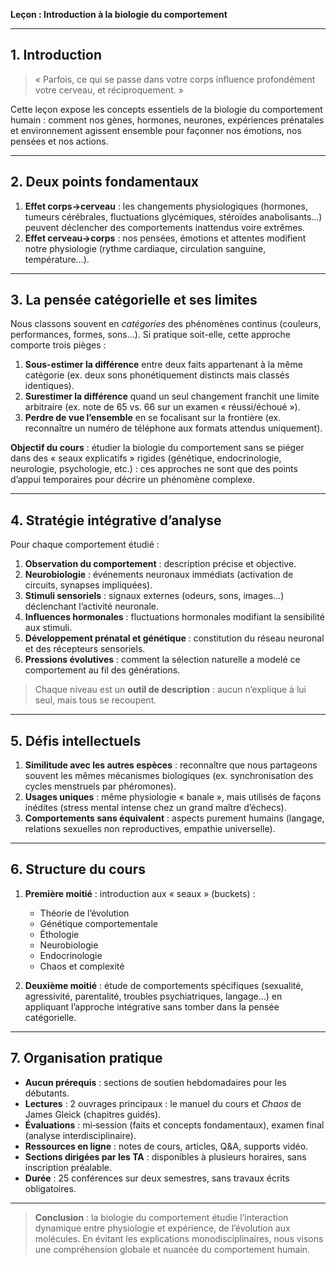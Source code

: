 **Leçon : Introduction à la biologie du comportement**

---

## 1. Introduction

> « Parfois, ce qui se passe dans votre corps influence profondément votre cerveau, et réciproquement. »

Cette leçon expose les concepts essentiels de la biologie du comportement humain : comment nos gènes, hormones, neurones, expériences prénatales et environnement agissent ensemble pour façonner nos émotions, nos pensées et nos actions.

---

## 2. Deux points fondamentaux

1. **Effet corps→cerveau** : les changements physiologiques (hormones, tumeurs cérébrales, fluctuations glycémiques, stéroïdes anabolisants…) peuvent déclencher des comportements inattendus voire extrêmes.
2. **Effet cerveau→corps** : nos pensées, émotions et attentes modifient notre physiologie (rythme cardiaque, circulation sanguine, température…).

---

## 3. La pensée catégorielle et ses limites

Nous classons souvent en *catégories* des phénomènes continus (couleurs, performances, formes, sons…). Si pratique soit-elle, cette approche comporte trois pièges :

1. **Sous-estimer la différence** entre deux faits appartenant à la même catégorie (ex. deux sons phonétiquement distincts mais classés identiques).
2. **Surestimer la différence** quand un seul changement franchit une limite arbitraire (ex. note de 65 vs. 66 sur un examen « réussi/échoué »).
3. **Perdre de vue l’ensemble** en se focalisant sur la frontière (ex. reconnaître un numéro de téléphone aux formats attendus uniquement).

**Objectif du cours** : étudier la biologie du comportement sans se piéger dans des « seaux explicatifs » rigides (génétique, endocrinologie, neurologie, psychologie, etc.) : ces approches ne sont que des points d’appui temporaires pour décrire un phénomène complexe.

---

## 4. Stratégie intégrative d’analyse

Pour chaque comportement étudié :

1. **Observation du comportement** : description précise et objective.
2. **Neurobiologie** : événements neuronaux immédiats (activation de circuits, synapses impliquées).
3. **Stimuli sensoriels** : signaux externes (odeurs, sons, images…) déclenchant l’activité neuronale.
4. **Influences hormonales** : fluctuations hormonales modifiant la sensibilité aux stimuli.
5. **Développement prénatal et génétique** : constitution du réseau neuronal et des récepteurs sensoriels.
6. **Pressions évolutives** : comment la sélection naturelle a modelé ce comportement au fil des générations.

> Chaque niveau est un **outil de description** : aucun n’explique à lui seul, mais tous se recoupent.

---

## 5. Défis intellectuels

1. **Similitude avec les autres espèces** : reconnaître que nous partageons souvent les mêmes mécanismes biologiques (ex. synchronisation des cycles menstruels par phéromones).
2. **Usages uniques** : même physiologie « banale », mais utilisés de façons inédites (stress mental intense chez un grand maître d’échecs).
3. **Comportements sans équivalent** : aspects purement humains (langage, relations sexuelles non reproductives, empathie universelle).

---

## 6. Structure du cours

1. **Première moitié** : introduction aux « seaux » (buckets) :

   * Théorie de l’évolution
   * Génétique comportementale
   * Éthologie
   * Neurobiologie
   * Endocrinologie
   * Chaos et complexité
2. **Deuxième moitié** : étude de comportements spécifiques (sexualité, agressivité, parentalité, troubles psychiatriques, langage…) en appliquant l’approche intégrative sans tomber dans la pensée catégorielle.

---

## 7. Organisation pratique

* **Aucun prérequis** : sections de soutien hebdomadaires pour les débutants.
* **Lectures** : 2 ouvrages principaux : le manuel du cours et *Chaos* de James Gleick (chapitres guidés).
* **Évaluations** : mi‑session (faits et concepts fondamentaux), examen final (analyse interdisciplinaire).
* **Ressources en ligne** : notes de cours, articles, Q\&A, supports vidéo.
* **Sections dirigées par les TA** : disponibles à plusieurs horaires, sans inscription préalable.
* **Durée** : 25 conférences sur deux semestres, sans travaux écrits obligatoires.

---

> **Conclusion** : la biologie du comportement étudie l’interaction dynamique entre physiologie et expérience, de l’évolution aux molécules. En évitant les explications monodisciplinaires, nous visons une compréhension globale et nuancée du comportement humain.
